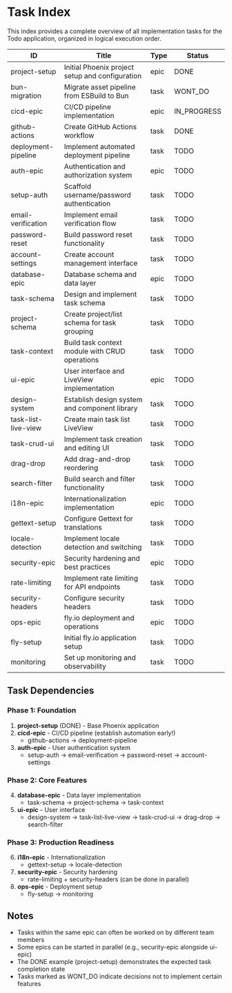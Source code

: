 # Task Index

This index provides a complete overview of all implementation tasks for the Todo application, organized in logical execution order.

| ID | Title | Type | Status |
|---|---|---|---|
| project-setup | Initial Phoenix project setup and configuration | epic | DONE |
| bun-migration | Migrate asset pipeline from ESBuild to Bun | task | WONT_DO |
| cicd-epic | CI/CD pipeline implementation | epic | IN_PROGRESS |
| github-actions | Create GitHub Actions workflow | task | DONE |
| deployment-pipeline | Implement automated deployment pipeline | task | TODO |
| auth-epic | Authentication and authorization system | epic | TODO |
| setup-auth | Scaffold username/password authentication | task | TODO |
| email-verification | Implement email verification flow | task | TODO |
| password-reset | Build password reset functionality | task | TODO |
| account-settings | Create account management interface | task | TODO |
| database-epic | Database schema and data layer | epic | TODO |
| task-schema | Design and implement task schema | task | TODO |
| project-schema | Create project/list schema for task grouping | task | TODO |
| task-context | Build task context module with CRUD operations | task | TODO |
| ui-epic | User interface and LiveView implementation | epic | TODO |
| design-system | Establish design system and component library | task | TODO |
| task-list-live-view | Create main task list LiveView | task | TODO |
| task-crud-ui | Implement task creation and editing UI | task | TODO |
| drag-drop | Add drag-and-drop reordering | task | TODO |
| search-filter | Build search and filter functionality | task | TODO |
| i18n-epic | Internationalization implementation | epic | TODO |
| gettext-setup | Configure Gettext for translations | task | TODO |
| locale-detection | Implement locale detection and switching | task | TODO |
| security-epic | Security hardening and best practices | epic | TODO |
| rate-limiting | Implement rate limiting for API endpoints | task | TODO |
| security-headers | Configure security headers | task | TODO |
| ops-epic | fly.io deployment and operations | epic | TODO |
| fly-setup | Initial fly.io application setup | task | TODO |
| monitoring | Set up monitoring and observability | task | TODO |

## Task Dependencies

### Phase 1: Foundation
1. **project-setup** (DONE) - Base Phoenix application
2. **cicd-epic** - CI/CD pipeline (establish automation early!)
   - github-actions → deployment-pipeline
3. **auth-epic** - User authentication system
   - setup-auth → email-verification → password-reset → account-settings

### Phase 2: Core Features
4. **database-epic** - Data layer implementation
   - task-schema → project-schema → task-context
5. **ui-epic** - User interface
   - design-system → task-list-live-view → task-crud-ui → drag-drop → search-filter

### Phase 3: Production Readiness
6. **i18n-epic** - Internationalization
   - gettext-setup → locale-detection
7. **security-epic** - Security hardening
   - rate-limiting + security-headers (can be done in parallel)
8. **ops-epic** - Deployment setup
   - fly-setup → monitoring

## Notes
- Tasks within the same epic can often be worked on by different team members
- Some epics can be started in parallel (e.g., security-epic alongside ui-epic)
- The DONE example (project-setup) demonstrates the expected task completion state
- Tasks marked as WONT_DO indicate decisions not to implement certain features
